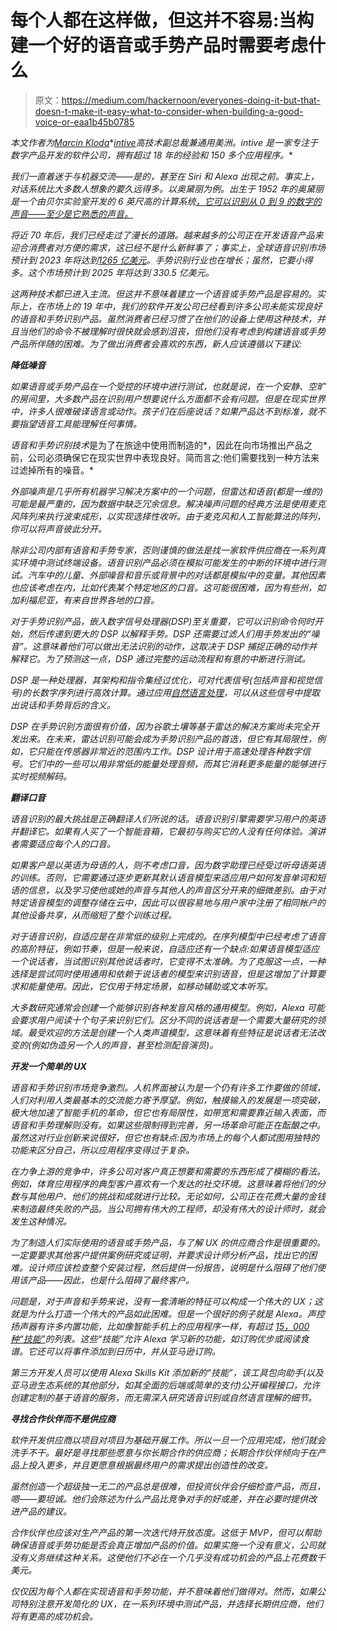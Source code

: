 # 每个人都在这样做，但这并不容易:当构建一个好的语音或手势产品时需要考虑什么

> 原文：<https://medium.com/hackernoon/everyones-doing-it-but-that-doesn-t-make-it-easy-what-to-consider-when-building-a-good-voice-or-eaa1b45b0785>

*本文作者为*[*Marcin Kloda*](https://www.linkedin.com/in/mkloda/)*[*intive*](https://www.intive.com/en)*高技术副总裁兼通用美洲。intive 是一家专注于数字产品开发的软件公司，拥有超过 18 年的经验和 150 多个应用程序。**

*我们一直着迷于与机器交流——是的，甚至在 Siri 和 Alexa 出现之前。事实上，对话系统比大多数人想象的要久远得多。以奥黛丽为例。出生于 1952 年的奥黛丽是一个由贝尔实验室开发的 6 英尺高的计算系统[，它可以识别从 0 到 9 的数字的声音——至少是它熟悉的声音。](https://astaspeaks.wordpress.com/2014/10/13/audrey-the-first-speech-recognition-system/)*

*将近 70 年后，我们已经走过了漫长的道路。越来越多的公司正在开发语音产品来迎合消费者对方便的需求，这已经不是什么新鲜事了；事实上，全球语音识别市场预计到 2023 年将达到[1265 亿美元](https://www.businesswire.com/news/home/20171213005500/en/Voice-Recognition-Market---Expected-Reach-126.5)。手势识别行业也在增长；虽然，它要小得多。这个市场预计到 2025 年将达到 330.5 亿美元。*

*这两种技术都已进入主流。但这并不意味着建立一个语音或手势产品是容易的。实际上，在市场上的 19 年中，我们的软件开发公司已经看到许多公司未能实现良好的语音和手势识别产品。虽然消费者已经习惯了在他们的设备上使用这种技术，并且当他们的命令不被理解时很快就会感到沮丧，但他们没有考虑到构建语音或手势产品所伴随的困难。为了做出消费者会喜欢的东西，新人应该遵循以下建议:*

***降低噪音***

*如果语音或手势产品在一个受控的环境中进行测试，也就是说，在一个安静、空旷的房间里，大多数产品在识别用户想要说什么方面都不会有问题。但是在现实世界中，许多人很难破译语言或动作。孩子们在后座说话？如果产品达不到标准，就不要指望语音工具能理解任何事情。*

*语音和手势识别技术*是为了在旅途中使用而制造的*，因此在向市场推出产品之前，公司必须确保它在现实世界中表现良好。简而言之:他们需要找到一种方法来过滤掉所有的噪音。*

*外部噪声是几乎所有机器学习解决方案中的一个问题，但雷达和语音(都是一维的)可能是最严重的，因为数据中缺乏冗余信息。解决噪声问题的经典方法是使用麦克风阵列来执行波束成形，以实现选择性收听。由于麦克风和人工智能算法的阵列，你可以将声音彼此分开。*

*除非公司内部有语音和手势专家，否则谨慎的做法是找一家软件供应商在一系列真实环境中测试终端设备。语音识别产品必须在模拟可能发生的中断的环境中进行测试。汽车中的儿童、外部噪音和音乐或背景中的对话都是模拟中的变量。其他因素也应该考虑在内，比如代表某个特定地区的口音。这可能很困难，因为有些州，如加利福尼亚，有来自世界各地的口音。*

*对于手势识别产品，嵌入数字信号处理器(DSP)至关重要，它可以识别命令何时开始，然后传递到更大的 DSP 以解释手势。DSP 还需要过滤人们用手势发出的“噪音”。这意味着他们可以做出无法识别的动作，这取决于 DSP 捕捉正确的动作并解释它。为了预测这一点，DSP 通过完整的运动流程和有意的中断进行测试。*

*DSP 是一种处理器，其架构和指令集经过优化，可对代表信号(包括声音和视觉信号)的长数字序列进行高效计算。通过应用[自然语言处理](https://www.expertsystem.com/natural-language-process-semantic-analysis-definition/)，可以从这些信号中提取出说话和手势背后的含义。*

*DSP 在手势识别方面很有价值，因为谷歌土壤等基于雷达的解决方案尚未完全开发出来。在未来，雷达识别可能会成为手势识别产品的首选，但它有其局限性，例如，它只能在传感器非常近的范围内工作。DSP 设计用于高速处理各种数字信号。它们中的一些可以用非常低的能量处理音频，而其它消耗更多能量的能够进行实时视频解码。*

***翻译口音***

*语音识别的最大挑战是正确翻译人们所说的话。语音识别引擎需要学习用户的英语并翻译它。如果有人买了一个智能音箱，它最初与购买它的人没有任何体验。演讲者需要适应每个人的口音。*

*如果客户是以英语为母语的人，则不考虑口音，因为数字助理已经受过听母语英语的训练。否则，它需要通过逐步更新其默认语音模型来适应用户如何发音单词和短语的信息，以及学习使他或她的声音与其他人的声音区分开来的细微差别。由于对特定语音模型的调整存储在云中，因此可以很容易地与用户家中注册了相同帐户的其他设备共享，从而缩短了整个训练过程。*

*对于语音识别，自适应是在非常低的级别上完成的。在序列模型中已经考虑了语音的高阶特征，例如节奏，但是一般来说，自适应还有一个缺点:如果语音模型适应一个说话者，当试图识别其他说话者时，它变得不太准确。为了克服这一点，一种选择是尝试同时使用通用和依赖于说话者的模型来识别语音，但是这增加了计算要求和能量使用。因此，它仅用于特定场景，如移动辅助或文本听写。*

*大多数研究通常会创建一个能够识别各种发音风格的通用模型。例如，Alexa 可能会要求用户阅读十个句子来识别它们。区分不同的说话者是一个需要大量研究的领域。最受欢迎的方法是创建一个人类声道模型，这意味着有些特征是说话者无法改变的(例如伪造另一个人的声音，甚至检测配音演员)。*

***开发一个简单的 UX***

*语音和手势识别市场竞争激烈。人机界面被认为是一个仍有许多工作要做的领域，人们对利用人类最基本的交流能力寄予厚望。例如，触摸输入的发展是一项突破，极大地加速了智能手机的革命，但它也有局限性，如带宽和需要靠近输入表面，而语音和手势理解则没有。如果这些限制得到完善，另一场革命可能正在酝酿之中。虽然这对行业创新来说很好，但它也有缺点:因为市场上的每个人都试图用独特的功能来区分自己，所以应用程序变得过于复杂。*

*在力争上游的竞争中，许多公司对客户真正想要和需要的东西形成了模糊的看法。例如，体育应用程序的典型客户喜欢有一个发达的社交环境。这意味着将他们的分数与其他用户、他们的挑战和成就进行比较。无论如何，公司正在花费大量的金钱来制造最终失败的产品。当公司拥有伟大的工程师，却没有伟大的设计师时，就会发生这种情况。*

*为了制造人们实际使用的语音或手势产品，与了解 UX 的供应商合作是很重要的。一定要要求其他客户提供案例研究或证明，并要求设计师分析产品，找出它的困难。设计师应该检查整个安装过程，然后提供一份报告，说明是什么阻碍了他们使用该产品——因此，也是什么阻碍了最终客户。*

*问题是，对于声音和手势来说，没有一套清晰的特征可以构成一个伟大的 UX；这就是为什么打造一个伟大的产品如此困难。但是一个很好的例子就是 Alexa。声控扬声器有许多内置功能，比如像智能手机上的应用程序一样，有超过 [15，000 种“技能”](https://thewirecutter.com/reviews/amazon-echo-vs-google-home/)的列表。这些“技能”允许 Alexa 学习新的功能，如订购优步或阅读食谱。它还可以将事件添加到日历中，并从亚马逊订购。*

*第三方开发人员可以使用 Alexa Skills Kit 添加新的“技能”，该工具包向助手(以及亚马逊生态系统的其他部分，如其全面的后端或简单的支付)公开编程接口，允许创建定制的基于语音的服务，而无需深入研究语音识别或自然语言理解的细节。*

***寻找合作伙伴而不是供应商***

*软件开发供应商以项目对项目为基础开展工作。所以一旦一个应用完成，他们就会洗手不干。最好是寻找那些愿意与你长期合作的供应商；长期合作伙伴倾向于在产品上投入更多，并且更愿意根据最终用户的需求提出创造性的改变。*

*虽然创造一个超级独一无二的产品总是很难，但投资伙伴会仔细检查产品，而且，嗯——要坦诚。他们会陈述为什么产品比竞争对手的好或差，并在必要时提供改进产品的建议。*

*合作伙伴也应该对生产产品的第一次迭代持开放态度。这低于 MVP，但可以帮助确保语音或手势功能是否会真正增加产品的价值。如果实施一个没有意义，公司就没有义务继续这种关系。这使他们不必在一个几乎没有成功机会的产品上花费数千美元。*

*仅仅因为每个人都在实现语音和手势功能，并不意味着他们做得对。然而，如果公司特别注意开发简化的 UX，在一系列环境中测试产品，并选择长期供应商，他们将有更高的成功机会。*